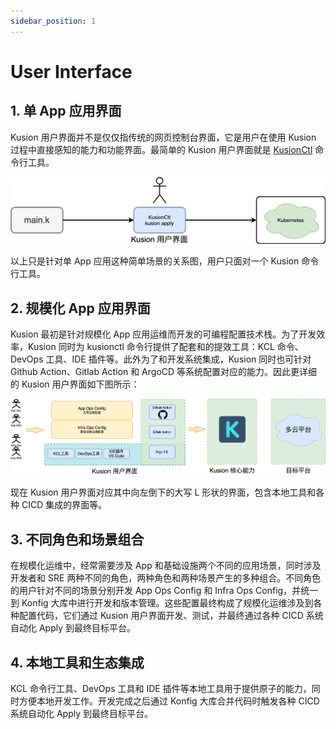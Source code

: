 ```yaml
---
sidebar_position: 1
---
```


# User Interface

## 1. 单 App 应用界面

Kusion 用户界面并不是仅仅指传统的网页控制台界面，它是用户在使用 Kusion 过程中直接感知的能力和功能界面。最简单的 Kusion 用户界面就是 [KusionCtl](/docs/user_docs/support/faq-concepts#5-kusionctl) 命令行工具。

![](./images/kusion-user-interface-01.png)

以上只是针对单 App 应用这种简单场景的关系图，用户只面对一个 Kusion 命令行工具。

## 2. 规模化 App 应用界面

Kusion 最初是针对规模化 App 应用运维而开发的可编程配置技术栈。为了开发效率，Kusion 同时为 kusionctl 命令行提供了配套和的提效工具：KCL 命令、DevOps 工具、IDE 插件等。此外为了和开发系统集成，Kusion 同时也可针对 Github Action、Gitlab Action 和 ArgoCD 等系统配置对应的能力。因此更详细的 Kusion 用户界面如下图所示：

![](./images/kusion-user-interface-02.png)

现在 Kusion 用户界面对应其中向左倒下的大写 L 形状的界面，包含本地工具和各种 CICD 集成的界面等。

## 3. 不同角色和场景组合

在规模化运维中，经常需要涉及 App 和基础设施两个不同的应用场景，同时涉及开发者和 SRE 两种不同的角色，两种角色和两种场景产生的多种组合。不同角色的用户针对不同的场景分别开发 App Ops Config 和 Infra Ops Config，并统一到 Konfig 大库中进行开发和版本管理。这些配置最终构成了规模化运维涉及到各种配置代码，它们通过 Kusion 用户界面开发、测试，并最终通过各种 CICD 系统自动化 Apply 到最终目标平台。

## 4. 本地工具和生态集成

KCL 命令行工具、DevOps 工具和 IDE 插件等本地工具用于提供原子的能力，同时方便本地开发工作。开发完成之后通过 Konfig 大库合并代码时触发各种 CICD 系统自动化 Apply 到最终目标平台。

